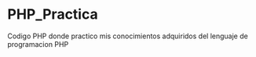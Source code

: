 # PHP_Practica
 Codigo PHP donde practico mis conocimientos adquiridos del lenguaje de programacion PHP
